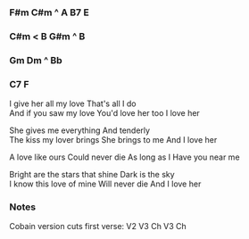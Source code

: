 ### F#m C#m ^ A B7 E 
### C#m < B G#m ^ B
### Gm Dm ^ Bb
### C7 F

I give her all my love  That's all I do  
And if you saw my love  You'd love her too  I love her

She gives me everything  And tenderly  
The kiss my lover brings  She brings to me  And I love her

A love like ours  Could never die  As long as I  Have you near me

Bright are the stars that shine  Dark is the sky  
I know this love of mine  Will never die  And I love her

### Notes 

Cobain version cuts first verse: V2 V3 Ch V3 Ch